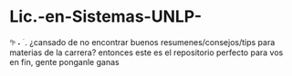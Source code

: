 # Lic.-en-Sistemas-UNLP-
  𖧧  ˖ ࣪ .  ¿cansado de no encontrar buenos resumenes/consejos/tips para materias de la carrera? entonces este es el repositorio perfecto para vos      
  en fin, gente ponganle ganas
